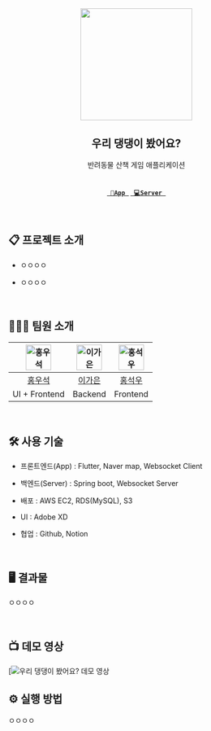 <div align="center">
    <img src="https://avatars.githubusercontent.com/u/147491493?s=400&u=9b64e0efae53ecdf687191d43c12ad88375c9441&v=4" width="220" height="220">
</div>

<div align="center">
    <h2>우리 댕댕이 봤어요?</h2>
    반려동물 산책 게임 애플리케이션
    <br><br>
    <h4><code><a href="https://github.com/2023-2-Capstone-Team03-Incandescent/woodaeng-app/" target="_blank" title="App Repo"> 📱App </a></code>
    <code><a href="https://github.com/2023-2-Capstone-Team03-Incandescent/woodaeng-server/" target="_blank" title="Server Repo"> 💻Server </a></code></h4>
</div>

<br>

## 📋 프로젝트 소개

- ㅇㅇㅇㅇ

- ㅇㅇㅇㅇ

  <br>

## 👨‍👦‍👦 팀원 소개

| <img alt="홍우석" src="https://avatars.githubusercontent.com/u/153263048?v=4" height="50"/> | <img alt="이가은" src="https://avatars.githubusercontent.com/u/87005562?v=4" height="50"/> | <img alt="홍석우" src="https://avatars.githubusercontent.com/u/127665187?s=96&v=4" height="50"/> |
| :----------------------------------------------------------------------------------------: | :----------------------------------------------------------------------------------------: | :----------------------------------------------------------------------------------------: |
|                            [홍우석](https://github.com/jjonyo)                             |                          [이가은](https://github.com/jhyoon9705)                           |                          [홍석우](https://github.com//jjjuurang)                           |
|                                        UI + Frontend                                       |                                          Backend                                          |                                         Frontend                                         |

<br>

## 🛠 사용 기술

- 프론트엔드(App) : Flutter, Naver map, Websocket Client

- 백엔드(Server) : Spring boot, Websocket Server

- 배포 : AWS EC2, RDS(MySQL), S3

- UI : Adobe XD

- 협업 : Github, Notion

<br>

## 🖥 결과물

ㅇㅇㅇㅇ

<br />

## :tv: 데모 영상

[![우리 댕댕이 봤어요? 데모 영상](https://youtu.be/5L6Vr1f91Fg)
<br>

## ⚙ 실행 방법

ㅇㅇㅇㅇ
